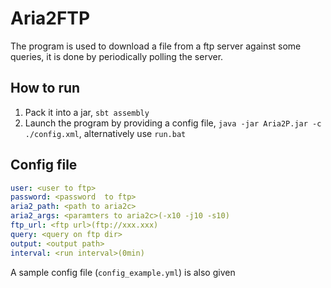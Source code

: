 # Aria2FTP

The program is used to download a file from a ftp server against some queries, it is done by periodically polling the server.

## How to run

1. Pack it into a jar, `sbt assembly`
2. Launch the program by providing a config file, `java -jar Aria2P.jar -c ./config.xml`, alternatively use `run.bat`

## Config file

```yaml
user: <user to ftp>
password: <password  to ftp>
aria2_path: <path to aria2c>
aria2_args: <paramters to aria2c>(-x10 -j10 -s10)
ftp_url: <ftp url>(ftp://xxx.xxx)
query: <query on ftp dir>
output: <output path>
interval: <run interval>(0min)
```

A sample config file (`config_example.yml`) is also given